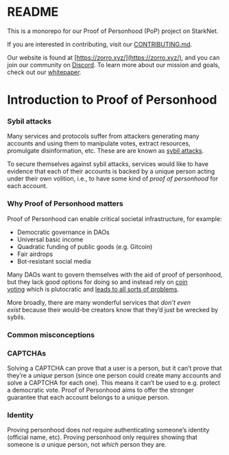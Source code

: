# README

This is a monorepo for our Proof of Personhood (PoP) project on StarkNet.

If you are interested in contributing, visit our [CONTRIBUTING.md](https://github.com/zorro-project/zorro/blob/main/CONTRIBUTING.md).

Our website is found at [https://zorro.xyz/](https://zorro.xyz/), and you can join our community on [Discord](https://discord.gg/Caj283PtN4). To learn more about our mission and goals, check out our [whitepaper](https://hackmd.io/@zorro-project/zorro-whitepaper).

# Introduction to Proof of Personhood

### **Sybil attacks**

Many services and protocols suffer from attackers generating many accounts and using them to manipulate votes, extract resources, promulgate disinformation, etc. These are are known as [sybil attacks](https://en.wikipedia.org/wiki/Sybil_attack).

To secure themselves against sybil attacks, services would like to have evidence that each of their accounts is backed by a unique person acting under their own volition, i.e., to have some kind of *proof of personhood* for each account.

### **Why Proof of Personhood matters**

Proof of Personhood can enable critical societal infrastructure, for example:

- Democratic governance in DAOs
- Universal basic income
- Quadratic funding of public goods (e.g. Gitcoin)
- Fair airdrops
- Bot-resistant social media

Many DAOs want to govern themselves with the aid of proof of personhood, but they lack good options for doing so and instead rely on [coin voting](https://vitalik.ca/general/2021/08/16/voting3.html) which is plutocratic and [leads to all sorts of problems](https://www.coindesk.com/business/2021/11/11/curve-wars-heat-up-emergency-dao-invoked-after-clear-governance-attack/).

More broadly, there are many wonderful services that *don’t even exist* because their would-be creators know that they’d just be wrecked by sybils.

### **Common misconceptions**

### **CAPTCHAs**

Solving a CAPTCHA can prove that a user is a person, but it can’t prove that they’re a *unique* person (since one person could create many accounts and solve a CAPTCHA for each one). This means it can’t be used to e.g. protect a democratic vote. Proof of Personhood aims to offer the stronger guarantee that each account belongs to a unique person.

### **Identity**

Proving personhood does *not* require authenticating someone’s identity (official name, etc). Proving personhood only requires showing that someone is *a* unique person, not *which* person they are.